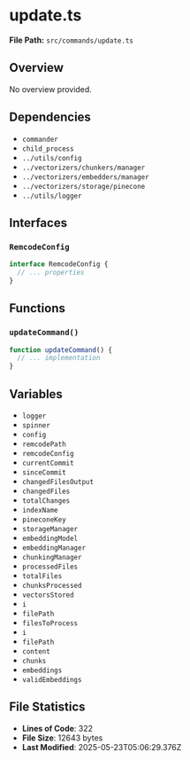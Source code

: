 # update.ts

**File Path:** `src/commands/update.ts`

## Overview

No overview provided.

## Dependencies

- `commander`
- `child_process`
- `../utils/config`
- `../vectorizers/chunkers/manager`
- `../vectorizers/embedders/manager`
- `../vectorizers/storage/pinecone`
- `../utils/logger`

## Interfaces

### `RemcodeConfig`

```typescript
interface RemcodeConfig {
  // ... properties
}
```

## Functions

### `updateCommand()`

```typescript
function updateCommand() {
  // ... implementation
}
```

## Variables

- `logger`
- `spinner`
- `config`
- `remcodePath`
- `remcodeConfig`
- `currentCommit`
- `sinceCommit`
- `changedFilesOutput`
- `changedFiles`
- `totalChanges`
- `indexName`
- `pineconeKey`
- `storageManager`
- `embeddingModel`
- `embeddingManager`
- `chunkingManager`
- `processedFiles`
- `totalFiles`
- `chunksProcessed`
- `vectorsStored`
- `i`
- `filePath`
- `filesToProcess`
- `i`
- `filePath`
- `content`
- `chunks`
- `embeddings`
- `validEmbeddings`

## File Statistics

- **Lines of Code**: 322
- **File Size**: 12643 bytes
- **Last Modified**: 2025-05-23T05:06:29.376Z

